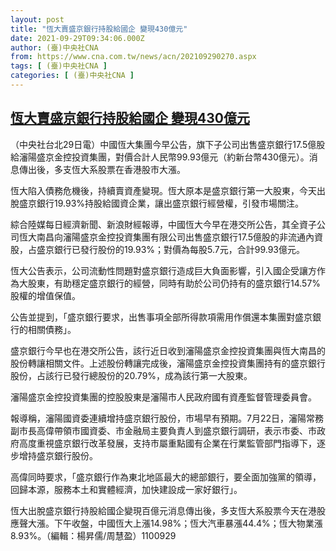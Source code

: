 ```yaml
---
layout: post
title: "恆大賣盛京銀行持股給國企 變現430億元"
date: 2021-09-29T09:34:06.000Z
author: (臺)中央社CNA
from: https://www.cna.com.tw/news/acn/202109290270.aspx
tags: [ (臺)中央社CNA ]
categories: [ (臺)中央社CNA ]
---
```

<!--1632908046000-->
[恆大賣盛京銀行持股給國企 變現430億元](https://www.cna.com.tw/news/acn/202109290270.aspx)
------

<div>
<div></div><div><p>（中央社台北29日電）中國恆大集團今早公告，旗下子公司出售盛京銀行17.5億股給瀋陽盛京金控投資集團，對價合計人民幣99.93億元（約新台幣430億元）。消息傳出後，多支恆大系股票在香港股市大漲。</p><p>恆大陷入債務危機後，持續賣資產變現。恆大原本是盛京銀行第一大股東，今天出脫盛京銀行19.93%持股給國資企業，讓出盛京銀行經營權，引發市場關注。</p><p>綜合陸媒每日經濟新聞、新浪財經報導，中國恆大今早在港交所公告，其全資子公司恆大南昌向瀋陽盛京金控投資集團有限公司出售盛京銀行17.5億股的非流通內資股，占盛京銀行已發行股份的19.93%；對價為每股5.7元，合計99.93億元。</p><p>恆大公告表示，公司流動性問題對盛京銀行造成巨大負面影響，引入國企受讓方作為大股東，有助穩定盛京銀行的經營，同時有助於公司仍持有的盛京銀行14.57%股權的增值保值。</p><p>公告並提到，「盛京銀行要求，出售事項全部所得款項需用作償還本集團對盛京銀行的相關債務」。</p><p>盛京銀行今早也在港交所公告，該行近日收到瀋陽盛京金控投資集團與恆大南昌的股份轉讓相關文件。上述股份轉讓完成後，瀋陽盛京金控投資集團持有的盛京銀行股份，占該行已發行總股份的20.79%，成為該行第一大股東。</p><p>瀋陽盛京金控投資集團的控股股東是瀋陽市人民政府國有資產監督管理委員會。</p><p>報導稱，瀋陽國資委連續增持盛京銀行股份，市場早有預期。7月22日，瀋陽常務副市長高偉帶領市國資委、市金融局主要負責人到盛京銀行調研，表示市委、市政府高度重視盛京銀行改革發展，支持市屬重點國有企業在行業監管部門指導下，逐步增持盛京銀行股份。</p><p>高偉同時要求，「盛京銀行作為東北地區最大的總部銀行，要全面加強黨的領導，回歸本源，服務本土和實體經濟，加快建設成一家好銀行」。</p><p>恆大出脫盛京銀行持股給國企變現百億元消息傳出後，多支恆大系股票今天在港股應聲大漲。下午收盤，中國恆大上漲14.98%；恆大汽車暴漲44.4%；恆大物業漲8.93%。（編輯：楊昇儒/周慧盈）1100929</p></div>
</div>
